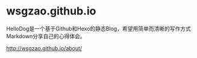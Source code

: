 wsgzao.github.io
================

HelloDog是一个基于Github和Hexo的静态Blog，希望用简单而清晰的写作方式Markdown分享自己的心得体会。

http://wsgzao.github.io/about/
